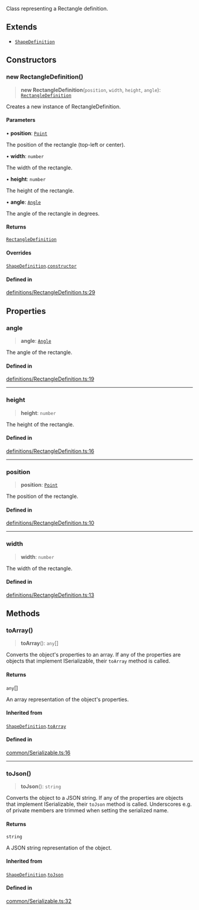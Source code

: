 Class representing a Rectangle definition.

## Extends

- [`ShapeDefinition`](ShapeDefinition.md)

## Constructors

### new RectangleDefinition()

> **new RectangleDefinition**(`position`, `width`, `height`, `angle`): [`RectangleDefinition`](RectangleDefinition.md)

Creates a new instance of RectangleDefinition.

#### Parameters

• **position**: [`Point`](Point.md)

The position of the rectangle (top-left or center).

• **width**: `number`

The width of the rectangle.

• **height**: `number`

The height of the rectangle.

• **angle**: [`Angle`](Angle.md)

The angle of the rectangle in degrees.

#### Returns

[`RectangleDefinition`](RectangleDefinition.md)

#### Overrides

[`ShapeDefinition`](ShapeDefinition.md).[`constructor`](ShapeDefinition.md#constructors)

#### Defined in

[definitions/RectangleDefinition.ts:29](https://github.com/avolutions/canvas-painter/blob/main/src/definitions/RectangleDefinition.ts#L29)

## Properties

### angle

> **angle**: [`Angle`](Angle.md)

The angle of the rectangle.

#### Defined in

[definitions/RectangleDefinition.ts:19](https://github.com/avolutions/canvas-painter/blob/main/src/definitions/RectangleDefinition.ts#L19)

***

### height

> **height**: `number`

The height of the rectangle.

#### Defined in

[definitions/RectangleDefinition.ts:16](https://github.com/avolutions/canvas-painter/blob/main/src/definitions/RectangleDefinition.ts#L16)

***

### position

> **position**: [`Point`](Point.md)

The position of the rectangle.

#### Defined in

[definitions/RectangleDefinition.ts:10](https://github.com/avolutions/canvas-painter/blob/main/src/definitions/RectangleDefinition.ts#L10)

***

### width

> **width**: `number`

The width of the rectangle.

#### Defined in

[definitions/RectangleDefinition.ts:13](https://github.com/avolutions/canvas-painter/blob/main/src/definitions/RectangleDefinition.ts#L13)

## Methods

### toArray()

> **toArray**(): `any`[]

Converts the object's properties to an array. If any of the properties
are objects that implement ISerializable, their `toArray` method is called.

#### Returns

`any`[]

An array representation of the object's properties.

#### Inherited from

[`ShapeDefinition`](ShapeDefinition.md).[`toArray`](ShapeDefinition.md#toarray)

#### Defined in

[common/Serializable.ts:16](https://github.com/avolutions/canvas-painter/blob/main/src/common/Serializable.ts#L16)

***

### toJson()

> **toJson**(): `string`

Converts the object to a JSON string. If any of the properties
are objects that implement ISerializable, their `toJson` method is called.
Underscores e.g. of private members are trimmed when setting the serialized name.

#### Returns

`string`

A JSON string representation of the object.

#### Inherited from

[`ShapeDefinition`](ShapeDefinition.md).[`toJson`](ShapeDefinition.md#tojson)

#### Defined in

[common/Serializable.ts:32](https://github.com/avolutions/canvas-painter/blob/main/src/common/Serializable.ts#L32)
